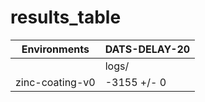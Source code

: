 # results_table
| Environments  |DATS-DELAY-20|
|---------------|-------------|
|               |logs/        |
|zinc-coating-v0|-3155 +/- 0  |
